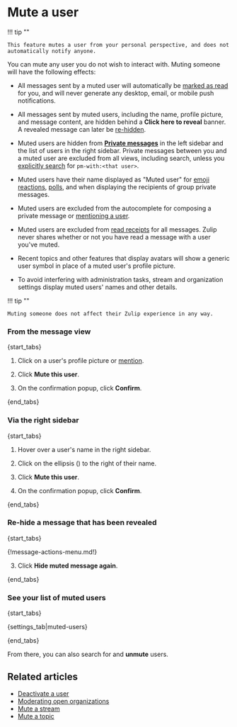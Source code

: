 # Mute a user

!!! tip ""

    This feature mutes a user from your personal perspective, and does not
    automatically notify anyone.

You can mute any user you do not wish to interact with. Muting someone will
have the following effects:

* All messages sent by a muted user will automatically be [marked as
  read](/help/marking-messages-as-read) for you, and will never
  generate any desktop, email, or mobile push notifications.

* All messages sent by muted users, including the name, profile
  picture, and message content, are hidden behind a **Click here to
  reveal** banner. A revealed message can later be [re-hidden](/help/mute-a-user#re-hide-a-message-that-has-been-revealed).

* Muted users are hidden from [**Private
  messages**](/help/private-messages) in the left sidebar and the list
  of users in the right sidebar. Private messages between you and a
  muted user are excluded from all views, including search, unless you
  [explicitly search](/help/search-for-messages) for `pm-with:<that
  user>`.

* Muted users have their name displayed as "Muted user" for [emoji
  reactions][view-emoji-reactions], [polls](/help/create-a-poll), and
  when displaying the recipients of group private messages.

* Muted users are excluded from the autocomplete for composing a
  private message or [mentioning a user](/help/mention-a-user-or-group).

* Muted users are excluded from [read receipts](/help/read-receipts)
  for all messages. Zulip never shares whether or not you have read
  a message with a user you've muted.

* Recent topics and other features that display avatars will show a
  generic user symbol in place of a muted user's profile picture.

* To avoid interfering with administration tasks, stream and
  organization settings display muted users' names and other details.

!!! tip ""

    Muting someone does not affect their Zulip experience in any way.


[view-emoji-reactions]: /help/emoji-reactions#see-who-reacted-to-a-message

### From the message view

{start_tabs}

1. Click on a user's profile picture or [mention](/help/mention-a-user-or-group).

1. Click **Mute this user**.

1. On the confirmation popup, click **Confirm**.

{end_tabs}

### Via the right sidebar

{start_tabs}

1. Hover over a user's name in the right sidebar.

1. Click on the ellipsis (<i class="zulip-icon zulip-icon-ellipsis-v-solid"></i>) to
  the right of their name.

1. Click **Mute this user**.

1. On the confirmation popup, click **Confirm**.

{end_tabs}

### Re-hide a message that has been revealed

{start_tabs}

{!message-actions-menu.md!}

3. Click **Hide muted message again**.

{end_tabs}

### See your list of muted users

{start_tabs}

{settings_tab|muted-users}

{end_tabs}

From there, you can also search for and **unmute** users.

## Related articles

* [Deactivate a user](/help/deactivate-or-reactivate-a-user)
* [Moderating open organizations](/help/moderating-open-organizations)
* [Mute a stream](/help/mute-a-stream)
* [Mute a topic](/help/mute-a-topic)
